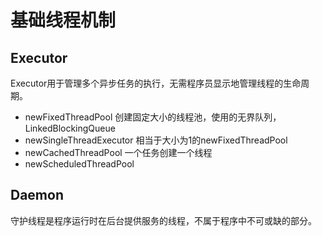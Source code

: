 # 基础线程机制
## Executor
Executor用于管理多个异步任务的执行，无需程序员显示地管理线程的生命周期。
* newFixedThreadPool 创建固定大小的线程池，使用的无界队列，LinkedBlockingQueue
* newSingleThreadExecutor 相当于大小为1的newFixedThreadPool 
* newCachedThreadPool 一个任务创建一个线程
* newScheduledThreadPool

## Daemon
守护线程是程序运行时在后台提供服务的线程，不属于程序中不可或缺的部分。